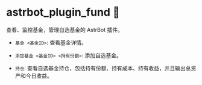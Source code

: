 # astrbot_plugin_fund 🥳

查看、监控基金，管理自选基金的 AstrBot 插件。

- `基金 <基金ID>`: 查看基金详情。

- `添加基金 <基金ID> <持有份额>`: 添加自选基金。

- `持仓`: 查看自选基金持仓，包括持有份额、持有成本、持有收益，并且输出总资产和今日收益。